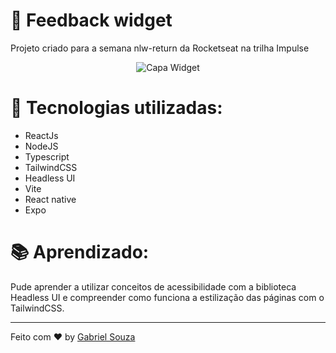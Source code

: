 # 🚀 Feedback widget 

Projeto criado para a semana nlw-return da Rocketseat na trilha Impulse

<p align="center">
    <img alt="Capa Widget" src="./src/assests/Capa.png"/>
</p>

# 🔧 Tecnologias utilizadas:

- ReactJs
- NodeJS
- Typescript
- TailwindCSS
- Headless UI
- Vite
- React native
- Expo

# 📚 Aprendizado:

Pude aprender a utilizar conceitos de acessibilidade com a biblioteca Headless UI e compreender como funciona a estilização das páginas com o TailwindCSS.

---
Feito com ♥ by [Gabriel Souza](https://www.linkedin.com/gabriel-souza-98a471208/)

